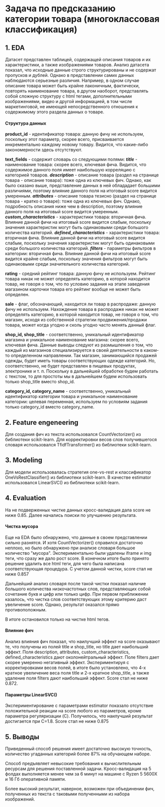 # Задача по предсказанию категории товара (многоклассовая классификация)

## 1. EDA

Датасет представлен таблицей, содержащей описания товаров и их характеристики, а также изображениями товаров. Анализ датасета показал, что исходные данные строго структурированы и не содержат пропусков и дублей. Однако в представлении самих данных наблюдаются серьезные различия. Например, в одном случае описание товара может быть крайне лаконичным, фактически, повторять наименование товара, в другом наоборот, представлять собой сложную структуру с html тегами, дополнительными изображениями, видео и другой информацией, в том числе маркетинговой, не имеющей непосредственного отношения к содержимому этого раздела данных о товаре.

#### Структура данных

**product_id** - идентификатор товара: данную фичу не используем, поскольку этот параметр, скорее всего, присваивается инкрементально каждому новому товару. Видится, что какие-либо закономерности здесь отсутствуют.

**text_fields** - содержит словарь со следующими полями:
    ***title*** - наименование товара: скорее всего, ключевая фича. Видится, что содержимое данного поля имеет наибольшую корреляцию с категорией товаров.
    ***description*** - описание товара (раздел на странице товара - описание товара): тоже одна из ключевых фич. Однако, как было сказано выше, представление данных в ней облададает большими различиями, поэтому влияние данного поля на итоговый score видится умеренным.
    ***attributes*** - описание товара тезисно (раздел на странице товара - кратко о товаре): тоже одна из ключевых фич. Однако, подробность описания ниже чем в description, поэтому влияние данного поля на итоговый score видится умеренным.
    ***custom_characteristics*** - характеристики товара: вторичная фича. Влияние данной фичи на итоговый score видится слабым, поскольку значения характеристик могут быть одинаковыми среди большого количества категорий.
    ***defined_characteristics*** - характеристики товара: вторичная фича. Влияние данной фичи на итоговый score видится слабым, поскольку значения характеристик могут быть одинаковыми среди большого количества категорий.
    ***filters*** - параметры фильтров в категории: вторичная фича. Влияние данной фичи на итоговый score видится крайне слабым, поскольку значения фильтров могут быть одинаковыми среди значительного количества категорий.

**rating** - средний рейтинг товара: данную фичу не используем. Рейтинг товара никак не может определять категорию, в которой находится товар, не говоря о том, что по условию задания на этапе заведения магазином карточки товара его рейтинг вообще не может быть определен.

**sale** - флаг, обозначающий, находится ли товар в распродаже: данную фичу не используем. Нахождение товара в распродаже никак не может определять категорию, в которой находится товар, не говоря о том, что магазин, исходя из собственной стратегии продвижения/продажи товара, может когда угодно и сколь угодно часто менять данный флаг.

**shop_id, shop_title** - соответственно, уникальный идентификатор магазина и уникальное наименование магазина: скорее всего, ключевая фича. Данные выводы следуют из размышления о том, что каждый из магазинов специализируется в своей деятельности в каком-то определенном направлении. Так магазин, занимающийся продажей одежды, будет иметь товары соответствующих одежде категорий. Но, соответственно, не будет представлен в пищевых продуктах, электронике и т. п. Поскольку в дальнейшей обработке будем работать с текстом, то для простоты мы в дальнейшем будем использовать только shop_title вместо shop_id.
    
**category_id, category_name** - соответственно, уникальный идентификатор категории товара и уникальное наименование категории: целевая переменная, используем по условиям задания только category_id вместо category_name.


## 2. Feature engeneering

Для создания фич из текста использовался CountVectorizer() из библиотеки scikit-learn. Для корректировки весов слов получившегося словаря использовался TfidfTransformer() из библиотеки scikit-learn.

## 3. Modeling

Для модели использовалась стратегия one-vs-rest и классификатор OneVsRestClassifier() из библиотеки scikit-learn. В качестве estimator использовался LinearSVC() из библиотеки scikit-learn.

## 4. Evaluation

На не подверженных чистке данных кросс-валидация дала score не ниже 0.85. Далее начались поиски по улучшению результата.

#### Чистка мусора

Еще на EDA было обнаружено, что данные в своем представлении сильно разнятся. И хотя CountVectorizer() справился достаточно неплохо, но было обнаружено при анализе словаря большое количество "мусора". Экспериментально были удалены iframe и img теги, что сразу же дало рост score. В конечном итоге было принято решение удалить все html теги, для чего была написана соответствующая процедура. С учетом данной чистки, score стал не ниже 0.857

Дальнейший анализ словаря после такой чистки показал наличие большого количества низкочастотных слов, представляющих собой сочетание букв и цифр или только цифр. При первом приближении казалось, что чистка слов соответствующих этому критерию даст увеличение score. Однако, результат оказался прямо противоположным.

В итоге остановился только на чистке html тегов.

#### Влияние фич

Анализ влияния фич показал, что наилучший эффект на score оказывают те, что получены из полей title и shop_title, но title дает наибольший эффект. Поля description, attributes, custom_characteristics, defined_characteristics дают околонейтральный эффект. Поле filters дает скорее умеренно негативный эффект. Экспериментируя с корректировками весов полей, в итоге было установлено, что 4-х кратное увеличение веса поля title и 2-х кратное shop_title, а также удаление поля filters дают наибольший эффект. Score стал не ниже 0.872.

#### Параметры LinearSVC()

Экспериментирование с параметрами estimator показало отсутствие положительной реакции на score любого из параметров, кроме параметра регуляризации (C). Получилось, что наилучший результат достигается при C=1.8. Score стал не ниже 0.875

## 5. Выводы

Приведенный способ решения имеет достаточно высокую точность, количество угаданных категорий более 87% на обучающем наборе.

Способ предъявляет невысокие требования к вычислительным ресурсам для решения поставленной задачи. Кросс-валидация на 5 фолдах выполняется менее чем за 6 минут на машине с Ryzen 5 5600X и 16 Гб оперативной памяти.

Более высокий результат, наверное, возможен при объединении фич, полученных из текста с таковыми полученными из набора изображений.